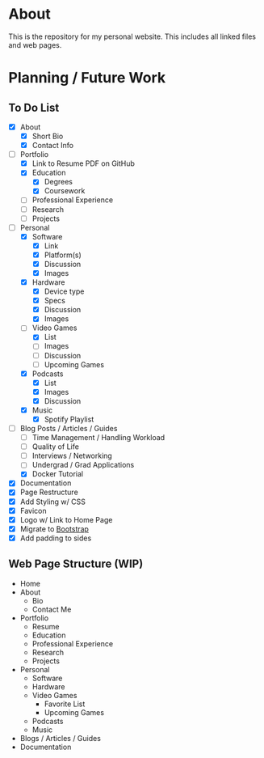 # About
This is the repository for my personal website. This includes all linked files and web pages.

# Planning / Future Work

## To Do List
- [x] About
    - [x] Short Bio
    - [x] Contact Info
- [ ] Portfolio
    - [x] Link to Resume PDF on GitHub
    - [x] Education
        - [x] Degrees
        - [x] Coursework
    - [ ] Professional Experience
    - [ ] Research
    - [ ] Projects
- [ ] Personal
    - [x] Software
        - [x] Link
        - [x] Platform(s)
        - [x] Discussion
        - [x] Images
    - [x] Hardware
        - [x] Device type
        - [x] Specs
        - [x] Discussion
        - [x] Images
    - [ ] Video Games
        - [x] List
        - [ ] Images
        - [ ] Discussion
        - [ ] Upcoming Games
    - [x] Podcasts
        - [x] List
        - [x] Images
        - [x] Discussion
    - [x] Music
        - [x] Spotify Playlist
- [ ] Blog Posts / Articles / Guides
    - [ ] Time Management / Handling Workload
    - [ ] Quality of Life
    - [ ] Interviews / Networking
    - [ ] Undergrad / Grad Applications
    - [x] Docker Tutorial
- [x] Documentation
- [x] Page Restructure
- [x] Add Styling w/ CSS
- [x] Favicon
- [x] Logo w/ Link to Home Page
- [x] Migrate to [Bootstrap](https://getbootstrap.com/)
- [x] Add padding to sides

## Web Page Structure (WIP)
- Home
- About
    - Bio
    - Contact Me
- Portfolio
    - Resume
    - Education
    - Professional Experience
    - Research
    - Projects
- Personal
    - Software
    - Hardware
    - Video Games
        - Favorite List
        - Upcoming Games
    - Podcasts
    - Music
- Blogs / Articles / Guides
- Documentation